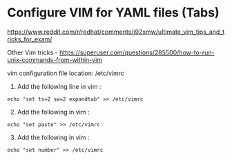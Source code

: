 # Configure VIM for YAML files (Tabs) 

https://www.reddit.com/r/redhat/comments/j92xmw/ultimate_vim_tips_and_tricks_for_exam/

Other Vim tricks - https://superuser.com/questions/285500/how-to-run-unix-commands-from-within-vim

vim configuration file location: /etc/vimrc

1. Add the following line in vim : 

```
echo "set ts=2 sw=2 expandtab" >> /etc/vimrc
```

2. Add the following in vim : 

```
echo "set paste" >> /etc/vimrc
```
3. Add the following in vim : 

```
echo "set number" >> /etc/vimrc
```

